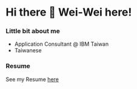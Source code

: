 # Hi there 👋 Wei-Wei here!

### Little bit about me

- Application Consultant @ IBM Taiwan
- Taiwanese

### Resume

See my Resume [here](./resume/CV_WeiWei_2024.pdf)
